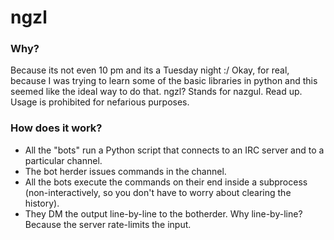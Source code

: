 # ngzl

### Why?
Because its not even 10 pm and its a Tuesday night :/
Okay, for real, because I was trying to learn some of the basic libraries in python and this seemed like the ideal way to do that.
ngzl? Stands for nazgul. Read up.
Usage is prohibited for nefarious purposes.

### How does it work?
- All the "bots" run a Python script that connects to an IRC server and to a particular channel.
- The bot herder issues commands in the channel.
- All the bots execute the commands on their end inside a subprocess (non-interactively, so you don't have to worry about clearing the history).
- They DM the output line-by-line to the botherder. Why line-by-line? Because the server rate-limits the input.
